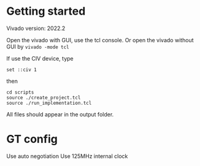 # Getting started

Vivado version: 2022.2

Open the vivado with GUI, use the tcl console. Or open the vivado without GUI by ```vivado -mode tcl```

If use the CIV device, type
```
set ::civ 1
```

then

```
cd scripts
source ./create_project.tcl
source ./run_implementation.tcl
```

All files should appear in the output folder.

# GT config
Use auto negotiation
Use 125MHz internal clock
